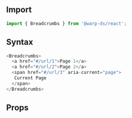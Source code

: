 ## Import

```js
import { Breadcrumbs } from '@warp-ds/react';
```

## Syntax

```js
<Breadcrumbs>
  <a href="#/url/1">Page 1</a>
  <a href="#/url/2">Page 2</a>
  <span href="#/url/3" aria-current="page">
   Current Page
  </span>
</Breadcrumbs>
```

## Props

<api-table type="react" component="Breadcrumbs" />




